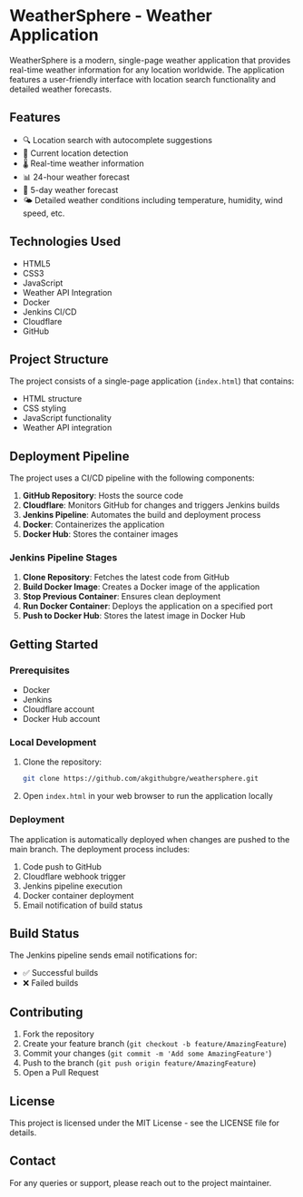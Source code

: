 # WeatherSphere - Weather Application

WeatherSphere is a modern, single-page weather application that provides real-time weather information for any location worldwide. The application features a user-friendly interface with location search functionality and detailed weather forecasts.

## Features

- 🔍 Location search with autocomplete suggestions
- 📍 Current location detection
- 🌡️ Real-time weather information
- 📊 24-hour weather forecast
- 📅 5-day weather forecast
- 🌤️ Detailed weather conditions including temperature, humidity, wind speed, etc.

## Technologies Used

- HTML5
- CSS3
- JavaScript
- Weather API Integration
- Docker
- Jenkins CI/CD
- Cloudflare
- GitHub

## Project Structure

The project consists of a single-page application (`index.html`) that contains:
- HTML structure
- CSS styling
- JavaScript functionality
- Weather API integration

## Deployment Pipeline

The project uses a CI/CD pipeline with the following components:

1. **GitHub Repository**: Hosts the source code
2. **Cloudflare**: Monitors GitHub for changes and triggers Jenkins builds
3. **Jenkins Pipeline**: Automates the build and deployment process
4. **Docker**: Containerizes the application
5. **Docker Hub**: Stores the container images

### Jenkins Pipeline Stages

1. **Clone Repository**: Fetches the latest code from GitHub
2. **Build Docker Image**: Creates a Docker image of the application
3. **Stop Previous Container**: Ensures clean deployment
4. **Run Docker Container**: Deploys the application on a specified port
5. **Push to Docker Hub**: Stores the latest image in Docker Hub

## Getting Started

### Prerequisites

- Docker
- Jenkins
- Cloudflare account
- Docker Hub account

### Local Development

1. Clone the repository:
   ```bash
   git clone https://github.com/akgithubgre/weathersphere.git
   ```

2. Open `index.html` in your web browser to run the application locally

### Deployment

The application is automatically deployed when changes are pushed to the main branch. The deployment process includes:

1. Code push to GitHub
2. Cloudflare webhook trigger
3. Jenkins pipeline execution
4. Docker container deployment
5. Email notification of build status

## Build Status

The Jenkins pipeline sends email notifications for:
- ✅ Successful builds
- ❌ Failed builds

## Contributing

1. Fork the repository
2. Create your feature branch (`git checkout -b feature/AmazingFeature`)
3. Commit your changes (`git commit -m 'Add some AmazingFeature'`)
4. Push to the branch (`git push origin feature/AmazingFeature`)
5. Open a Pull Request

## License

This project is licensed under the MIT License - see the LICENSE file for details.

## Contact

For any queries or support, please reach out to the project maintainer.
